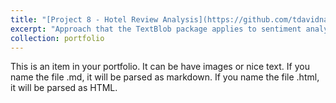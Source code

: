 ```yaml
---
title: "[Project 8 - Hotel Review Analysis](https://github.com/tdavidna/DSC680/blob/main/11.2_Project_Milestone_5.ipynb)"
excerpt: "Approach that the TextBlob package applies to sentiment analysis differs in that it is rule-based and therefore requires a pre-defined set of categorized words. Textblob sentiment analyzer returns two properties for a given input sentence. Polarity is a float that lies between (1,-1), -1 indicates negative sentiment and +1 indicates positive sentiments. Subjectivity is also a float which lies in the range of (0,1). Subjective sentences generally refer to opinion, emotion, or judgment."
collection: portfolio
---
```


This is an item in your portfolio. It can be have images or nice text. If you name the file .md, it will be parsed as markdown. If you name the file .html, it will be parsed as HTML.
